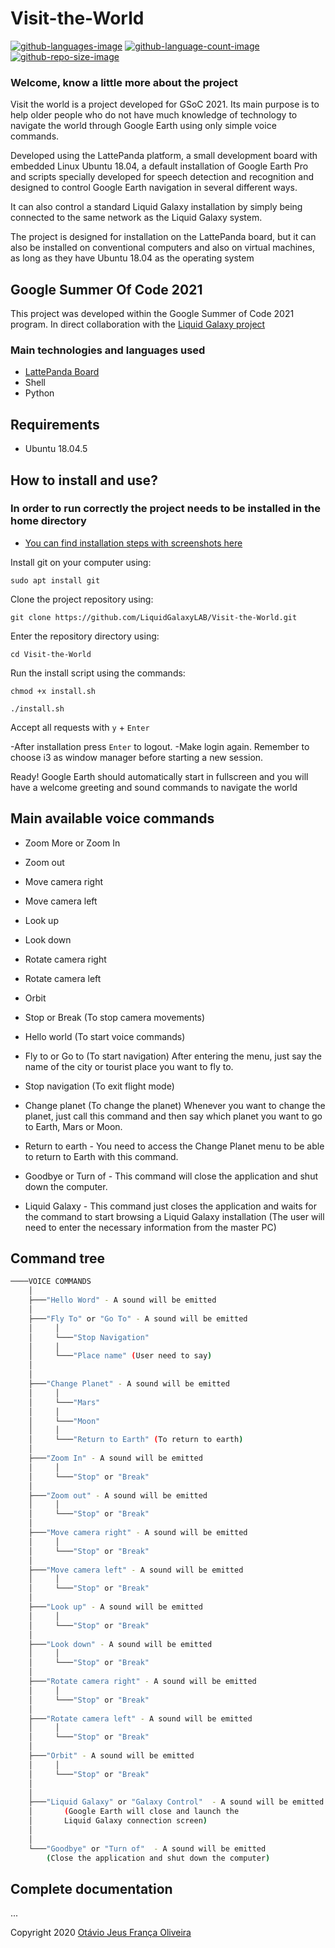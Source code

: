 # Visit-the-World
 [![github-languages-image](https://img.shields.io/github/languages/top/LiquidGalaxyLAB/Visit-the-World.svg?color=green)]() [![github-language-count-image](https://img.shields.io/github/languages/count/LiquidGalaxyLAB/Visit-the-World.svg)]()  [![github-repo-size-image](https://img.shields.io/github/repo-size/LiquidGalaxyLAB/Visit-the-World.svg?color=yellow)]()
 
 ### __Welcome, know a little more about the project__

Visit the world is a project developed for GSoC 2021. Its main purpose is to help older people who do not have much knowledge of technology to navigate the world through Google Earth using only simple voice commands.

Developed using the LattePanda platform, a small development board with embedded Linux Ubuntu 18.04, a default installation of Google Earth Pro and scripts specially developed for speech detection and recognition and designed to control Google Earth navigation in several different ways.

It can also control a standard Liquid Galaxy installation by simply being connected to the same network as the Liquid Galaxy system.

The project is designed for installation on the LattePanda board, but it can also be installed on conventional computers and also on virtual machines, as long as they have Ubuntu 18.04 as the operating system

 ## __Google Summer Of Code 2021__
 This project was developed within the Google Summer of Code 2021 program. In direct collaboration with the [Liquid Galaxy project](https://www.liquidgalaxy.eu/)

 
 ### Main technologies and languages used
 
* [LattePanda Board](https://www.dfrobot.com/product-1498.html)
* Shell
* Python

## Requirements

- Ubuntu 18.04.5

## How to install and use?

### In order to run correctly the project needs to be installed in the home directory


* [You can find installation steps with screenshots here](https://docs.google.com/document/d/1kjjwRms4x13-JX-QPY572D1IhWqd-q4JSdDNTWN9rs4/edit?usp=sharing)

Install git on your computer using:

`sudo apt install git`

Clone the project repository using:

`git clone https://github.com/LiquidGalaxyLAB/Visit-the-World.git`

Enter the repository directory using:

`cd Visit-the-World`

Run the install script using the commands:

`chmod +x install.sh`

`./install.sh`

Accept all requests with `y` + `Enter`

-After installation press `Enter` to logout.
-Make login again. 
 Remember to choose i3 as window manager before starting a new session.

Ready! Google Earth should automatically start in fullscreen and you will have a welcome greeting and sound commands to navigate the world

## Main available voice commands

- Zoom More or Zoom In
- Zoom out
- Move camera right
- Move camera left
- Look up
- Look down
- Rotate camera right
- Rotate camera left
- Orbit
- Stop or Break (To stop camera movements)

- Hello world (To start voice commands)
- Fly to or Go to (To start navigation) After entering the menu, just say the name of the city or tourist place you want to fly to.
- Stop navigation (To exit flight mode)
- Change planet (To change the planet) Whenever you want to change the planet, just call this command and then say which planet you want to go to Earth, Mars or Moon.
- Return to earth - You need to access the Change Planet menu to be able to return to Earth with this command.
- Goodbye or Turn of - This command will close the application and shut down the computer.
- Liquid Galaxy - This command just closes the application and waits for the command to start browsing a Liquid Galaxy installation (The user will need to enter the necessary information from the master PC)

## Command tree

```bash
────VOICE COMMANDS
    │
    ├───"Hello Word" - A sound will be emitted
    │
    ├───"Fly To" or "Go To" - A sound will be emitted
    │     │ 
    │     └───"Stop Navigation"
    │     │
    │     └───"Place name" (User need to say)
    │ 
    │           
    ├───"Change Planet" - A sound will be emitted
    │     │ 
    │     └───"Mars"
    │     │
    │     └───"Moon"
    │     │
    │     └───"Return to Earth" (To return to earth)
    │                   
    ├───"Zoom In" - A sound will be emitted
    │     │ 
    │     └───"Stop" or "Break"
    │ 
    ├───"Zoom out" - A sound will be emitted
    │     │ 
    │     └───"Stop" or "Break"
    │ 
    ├───"Move camera right" - A sound will be emitted
    │     │ 
    │     └───"Stop" or "Break"
    │ 
    ├───"Move camera left" - A sound will be emitted
    │     │ 
    │     └───"Stop" or "Break"
    │ 
    ├───"Look up" - A sound will be emitted
    │     │ 
    │     └───"Stop" or "Break"
    │ 
    ├───"Look down" - A sound will be emitted
    │     │ 
    │     └───"Stop" or "Break" 
    │ 
    ├───"Rotate camera right" - A sound will be emitted
    │     │ 
    │     └───"Stop" or "Break"
    │ 
    ├───"Rotate camera left" - A sound will be emitted
    │     │ 
    │     └───"Stop" or "Break"
    │ 
    ├───"Orbit" - A sound will be emitted
    │     │ 
    │     └───"Stop" or "Break"     
    │ 
    │ 
    ├───"Liquid Galaxy" or "Galaxy Control"  - A sound will be emitted
    │		(Google Earth will close and launch the 
    │		Liquid Galaxy connection screen)              
    │           
    │           
    └───"Goodbye" or "Turn of"  - A sound will be emitted
		(Close the application and shut down the computer) 
```

## Complete documentation
...


Copyright 2020 [Otávio Jeus França Oliveira](https://www.linkedin.com/in/otaviojfoliveira/)
